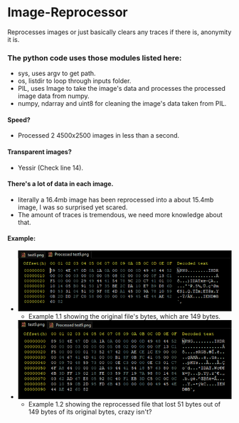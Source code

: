 # Image-Reprocessor
 Reprocesses images or just basically clears any traces if there is, anonymity it is.

 ### The python code uses those modules listed here:
  - sys, uses argv to get path.
  - os, listdir to loop through inputs folder.
  - PIL, uses Image to take the image's data and processes the processed image data from numpy.
  - numpy, ndarray and uint8 for cleaning the image's data taken from PIL.
 
 #### Speed?
  - Processed 2 4500x2500 images in less than a second.
 #### Transparent images?
  - Yessir (Check line 14).
 #### There's a lot of data in each image.
  - literally a 16.4mb image has been reprocessed into a about 15.4mb image, I was so surprised yet scared.
  - The amount of traces is tremendous, we need more knowledge about that.
 
 #### Example:
  - ![Example 1.2](https://github.com/Developer-Incoming/Image-Reprocessor/blob/main/outputs/test9%20Data.png?raw=true)
    - Example 1.1 showing the original file's bytes, which are 149 bytes.
  - ![Example 1.2](https://github.com/Developer-Incoming/Image-Reprocessor/blob/main/outputs/Processed%20test9%20Data.png?raw=true)
    - Example 1.2 showing the reprocessed file that lost 51 bytes out of 149 bytes of its original bytes, crazy isn't?